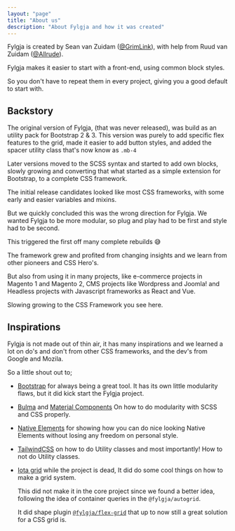 ```yaml
---
layout: "page"
title: "About us"
description: "About Fylgja and how it was created"
---
```


Fylgja is created by Sean van Zuidam ([@GrimLink](https://twitter.com/grimlink/)),
with help from Ruud van Zuidam ([@Allrude](https://twitter.com/allrude/)).

Fylgja makes it easier to start with a front-end, using common block styles.

So you don't have to repeat them in every project, giving you a good default to start with.

## Backstory

The original version of Fylgja, (that was never released), was build as an utility pack for Bootstrap 2 & 3.
This version was purely to add specific flex features to the grid, made it easier to add button styles,
and added the spacer utility class that's now know as `.mb-4`

Later versions moved to the SCSS syntax and started to add own blocks,
slowly growing and converting that what started as a simple extension for Bootstrap, to a complete CSS framework.

The initial release candidates looked like most CSS frameworks,
with some early and easier variables and mixins.

But we quickly concluded this was the wrong direction for Fylgja.
We wanted Fylgja to be more modular, so plug and play had to be first and style had to be second.

This triggered the first off many complete rebuilds 😅

The framework grew and profited from changing insights and we learn from other pioneers and CSS Hero's.

But also from using it in many projects,
like e-commerce projects in Magento 1 and Magento 2, CMS projects like Wordpress and Joomla! 
and Headless projects with Javascript frameworks as React and Vue.

Slowing growing to the CSS Framework you see here.

## Inspirations

Fylgja is not made out of thin air, it has many inspirations and we learned a lot on do's and don't from other CSS frameworks,
and the dev's from Google and Mozila.

So a little shout out to;

- [Bootstrap](https://getbootstrap.com/) for always being a great tool. It has its own little modularity flaws, but it did kick start the Fylgja project.
- [Bulma](https://bulma.io/) and [Material Components](https://material.io/components?platform=web)
  On how to do modularity with SCSS and CSS properly.
- [Native Elements](https://native-elements.dev/) for showing how you can do nice looking Native Elements without losing any freedom on personal style.
- [TailwindCSS](https://tailwindcss.com/) on how to do Utility classes
  and most importantly! How to not do Utility classes.
- [Iota grid](https://github.com/korywakefield/iota) while the project is dead,
  It did do some cool things on how to make a grid system.
  
  This did not make it in the core project since we found a better idea,
  following the idea of container queries in the `@fylgja/autogrid`.
  
  It did shape plugin [`@fylgja/flex-grid`](/components/flex-grid/)
  that up to now still a great solution for a CSS grid is.
